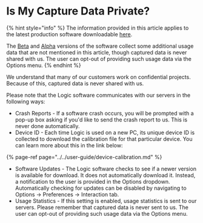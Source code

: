 # Is My Capture Data Private?

{% hint style="info" %}
The information provided in this article applies to the latest production software downloadable [here](https://www.saleae.com/downloads/).

The [Beta](https://support.saleae.com/logic-software/latest-beta-release) and [Alpha](https://discuss.saleae.com/) versions of the software collect some additional usage data that are not mentioned in this article, though captured data is never shared with us. The user can opt-out of providing such usage data via the Options menu.
{% endhint %}

We understand that many of our customers work on confidential projects. Because of this, captured data is never shared with us.

Please note that the Logic software communicates with our servers in the following ways:

* Crash Reports - If a software crash occurs, you will be prompted with a pop-up box asking if you'd like to send the crash report to us. This is never done automatically. 
* Device ID - Each time Logic is used on a new PC, its unique device ID is collected to download the calibration file for that particular device. You can learn more about this in the link below:

{% page-ref page="../../user-guide/device-calibration.md" %}

* Software Updates - The Logic software checks to see if a newer version is available for download. It does not automatically download it. Instead, a notification to the user is provided in the Options dropdown. Automatically checking for updates can be disabled by navigating to Options -&gt; Preferences -&gt; Interaction tab. 
* Usage Statistics - If this setting is enabled, usage statistics is sent to our servers. Please remember that captured data is never sent to us. The user can opt-out of providing such usage data via the Options menu.





